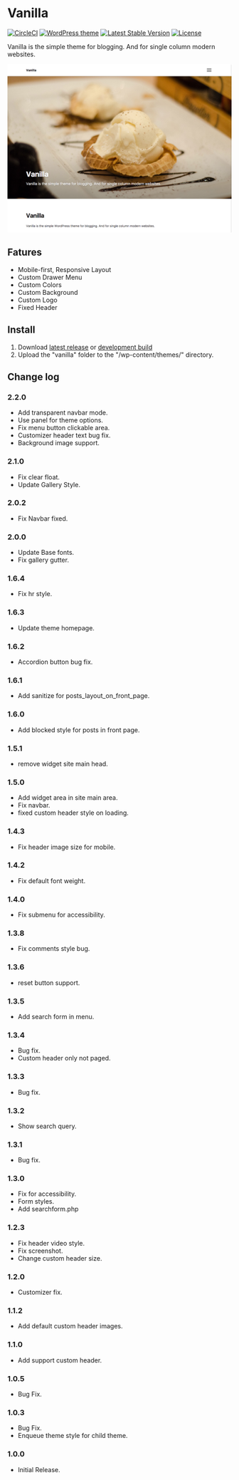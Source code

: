# Vanilla

[![CircleCI](https://circleci.com/gh/torounit/vanilla.svg?style=svg)](https://circleci.com/gh/torounit/vanilla)
[![WordPress theme](https://img.shields.io/wordpress/theme/dt/vanilla.svg?style=flat-square)]()
[![Latest Stable Version](https://poser.pugx.org/torounit/vanilla/v/stable)](https://packagist.org/packages/torounit/vanilla?format=flat-square)
[![License](https://poser.pugx.org/torounit/vanilla/license)](https://packagist.org/packages/torounit/vanilla?format=flat-square)

Vanilla is the simple theme for blogging. And for single column modern websites.

![Screenshot](https://raw.githubusercontent.com/torounit/vanilla/master/screenshot.png)


## Fatures

* Mobile-first, Responsive Layout
* Custom Drawer Menu
* Custom Colors
* Custom Background
* Custom Logo
* Fixed Header

## Install

1. Download [latest release](https://wordpress.org/themes/vanilla/) or [development build](https://github.com/torounit/vanilla/archive/dist.zip)
2. Upload the "vanilla" folder to the "/wp-content/themes/" directory.

## Change log

### 2.2.0
* Add transparent navbar mode.
* Use panel for theme options.
* Fix menu button clickable area.
* Customizer header text bug fix.
* Background image support.

### 2.1.0
* Fix clear float.
* Update Gallery Style.

### 2.0.2
* Fix Navbar fixed.

### 2.0.0
* Update Base fonts.
* Fix gallery gutter.

### 1.6.4
* Fix hr style.

### 1.6.3
* Update theme homepage.

### 1.6.2
* Accordion button bug fix.

### 1.6.1
* Add sanitize for posts_layout_on_front_page.

### 1.6.0
* Add blocked style for posts in front page.

### 1.5.1
* remove widget site main head.

### 1.5.0
* Add widget area in site main area.
* Fix navbar.
* fixed custom header style on loading.

### 1.4.3
* Fix header image size for mobile.

### 1.4.2
* Fix default font weight.

### 1.4.0
* Fix submenu for accessibility.

### 1.3.8
* Fix comments style bug.

### 1.3.6
* reset button support.

### 1.3.5
* Add search form in menu.

### 1.3.4
* Bug fix.
* Custom header only not paged.

### 1.3.3
* Bug fix.

### 1.3.2
* Show search query.

### 1.3.1
* Bug fix.

### 1.3.0
* Fix for accessibility.
* Form styles.
* Add searchform.php

### 1.2.3
* Fix header video style.
* Fix screenshot.
* Change custom header size.

### 1.2.0
* Customizer fix.

### 1.1.2
* Add default custom header images.

### 1.1.0
* Add support custom header.

### 1.0.5
* Bug Fix.

### 1.0.3
* Bug Fix.
* Enqueue theme style for child theme.

### 1.0.0
* Initial Release.

